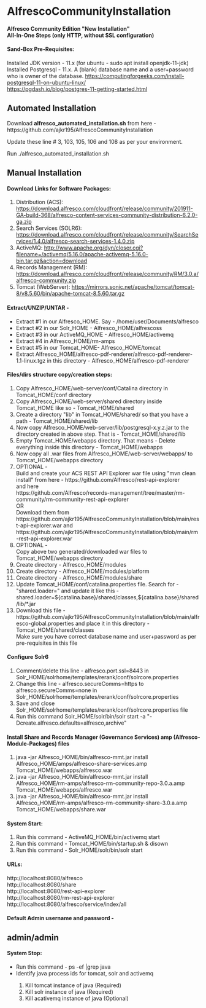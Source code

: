 # AlfrescoCommunityInstallation

<h4> Alfresco Community Edition "New Installation" <br> All-In-One Steps (only HTTP, without SSL configuration) </h4> 

<h4> Sand-Box Pre-Requisites:</h4> 

Installed JDK version - 11.x (for ubuntu - sudo apt install openjdk-11-jdk)<br>
Installed Postgresql - 11.x. A (blank) database name and a user+password who is owner of the database.
https://computingforgeeks.com/install-postgresql-11-on-ubuntu-linux/<br>
https://pgdash.io/blog/postgres-11-getting-started.html

<h2>Automated Installation </h2>
Download <b>alfresco_automated_installation.sh</b>  from here - https://github.com/ajkr195/AlfrescoCommunityInstallation 

Update these line #  3, 103, 105, 106 and 108 as per your environment.

Run ./alfresco_automated_installation.sh 


<h2>Manual Installation </h2>

<h4> Download Links for Software Packages:</h4> 

1. Distribution (ACS): https://download.alfresco.com/cloudfront/release/community/201911-GA-build-368/alfresco-content-services-community-distribution-6.2.0-ga.zip<br>
2. Search Services (SOLR6): https://download.alfresco.com/cloudfront/release/community/SearchServices/1.4.0/alfresco-search-services-1.4.0.zip<br>
3. ActiveMQ: http://www.apache.org/dyn/closer.cgi?filename=/activemq/5.16.0/apache-activemq-5.16.0-bin.tar.gz&action=download<br>
4. Records Management (RM): https://download.alfresco.com/cloudfront/release/community/RM/3.0.a/alfresco-community.zip<br>
5. Tomcat (WebServer): https://mirrors.sonic.net/apache/tomcat/tomcat-8/v8.5.60/bin/apache-tomcat-8.5.60.tar.gz


<h4> Extract/UNZIP/UNTAR - </h4> 
<ul>
<li> Extract #1 in our Alfresco_HOME. Say - /home/user/Documents/alfresco</li> 
<li>  Extract #2 in our Solr_HOME - Alfresco_HOME/alfrescoss  </li> 
<li>  Extract #3 in our ActiveMQ_HOME - Alfresco_HOME/activemq  </li> 
<li>  Extract #4 in Alfresco_HOME/rm-amps<br></li> 
<li>  Extract #5 in our Tomcat_HOME- Alfresco_HOME/tomcat</li>  
<li>  Extract Alfresco_HOME/alfresco-pdf-renderer/alfresco-pdf-renderer-1.1-linux.tgz in this directory - Alfresco_HOME/alfresco-pdf-renderer</li> 
</ul>
 
 
 <h4> Files/dirs structure copy/creation steps:</h4>
 <ol>
 <li>Copy Alfresco_HOME/web-server/conf/Catalina directory in Tomcat_HOME/conf directory </li>
 <li>Copy Alfresco_HOME/web-server/shared directory inside Tomcat_HOME like so - Tomcat_HOME/shared </li>
 <li>Create a directory "lib" in Tomcat_HOME/shared/  so that you have a path - Tomcat_HOME/shared/lib </li>
 <li>Now copy Alfresco_HOME/web-server/lib/postgresql-x.y.z.jar to the directory created in above step. That is - Tomcat_HOME/shared/lib</li>
 <li>Empty Tomcat_HOME/webapps directory. That means - Delete everything inside this directory - Tomcat_HOME/webapps </li>
 <li>Now copy all .war files from Alfresco_HOME/web-server/webapps/ to Tomcat_HOME/webapps directory </li>
 <li>OPTIONAL - <br>Build and create your ACS REST API Explorer war file using "mvn clean install" from here - https://github.com/Alfresco/rest-api-explorer <br> and here <br> https://github.com/Alfresco/records-management/tree/master/rm-community/rm-community-rest-api-explorer <br> OR <br> Download them from https://github.com/ajkr195/AlfrescoCommunityInstallation/blob/main/rest-api-explorer.war and https://github.com/ajkr195/AlfrescoCommunityInstallation/blob/main/rm-rest-api-explorer.war</li>
 <li>OPTIONAL - <br>Copy above two generated/downloaded war files to Tomcat_HOME/webapps directory</li>
 <li> Create directory - Alfresco_HOME/modules</li>
 <li> Create directory - Alfresco_HOME/modules/platform</li>
 <li> Create directory - Alfresco_HOME/modules/share</li>
 <li>Update Tomcat_HOME/conf/catalina.properties file. Search for - "shared.loader=" and update it like this -  shared.loader=${catalina.base}/shared/classes,${catalina.base}/shared/lib/*.jar </li>
<li>Download this file - https://github.com/ajkr195/AlfrescoCommunityInstallation/blob/main/alfresco-global.properties and place it in this directory - Tomcat_HOME/shared/classes <br> Make sure you have correct database name and user+password as per pre-requisites in this file </li>
 </ol>
<h4>Configure Solr6</h4>
<ol>
<li>Comment/delete this line - alfresco.port.ssl=8443 in Solr_HOME/solrhome/templates/rerank/conf/solrcore.properties </li>
<li>Change this line - alfresco.secureComms=https to alfresco.secureComms=none in Solr_HOME/solrhome/templates/rerank/conf/solrcore.properties</li>
<li>Save and close Solr_HOME/solrhome/templates/rerank/conf/solrcore.properties file</li>
<li>Run this command Solr_HOME/solr/bin/solr start -a "-Dcreate.alfresco.defaults=alfresco,archive" </li>
</ol>

<h4>Install Share and Records Manager (Governance Services) amp (Alfresco-Module-Packages) files </h4>
<ol>
<li>java -jar Alfresco_HOME/bin/alfresco-mmt.jar install Alfresco_HOME/amps/alfresco-share-services.amp Tomcat_HOME/webapps/alfresco.war</li>
<li>java -jar Alfresco_HOME/bin/alfresco-mmt.jar install Alfresco_HOME/rm-amps/alfresco-rm-community-repo-3.0.a.amp Tomcat_HOME/webapps/alfresco.war</li>
<li>java -jar Alfresco_HOME/bin/alfresco-mmt.jar install Alfresco_HOME/rm-amps/alfresco-rm-community-share-3.0.a.amp Tomcat_HOME/webapps/share.war</li>
</ol>
 
 
<h4>System Start: </h4>
<ol>
<li>Run this command - ActiveMQ_HOME/bin/activemq start</li>
<li>Run this command - Tomcat_HOME/bin/startup.sh & disown</li>
<li>Run this command - Solr_HOME/solr/bin/solr start</li>
</ol>

<h4>URLs: </h4>
 http://localhost:8080/alfresco<br>
 http://localhost:8080/share<br>
 http://localhost:8080/rest-api-explorer<br>
 http://localhost:8080/rm-rest-api-explorer<br>
 http://localhost:8080/alfresco/service/index/all<br>


<h4>Default Admin username and password - </h4><h2> admin/admin </h2>

<h4>System Stop: </h4>
<ul>
<li>Run this command - ps -ef |grep java</li>
<li>Identify java process ids for tomcat, solr and activemq</li>
<ol>
<li>Kill tomcat instance of java (Required)</li>
<li>Kill solr instance of java (Required)</li>
<li>Kill acativemq instance of java (Optional)</li>
 </ol>
</ul>
